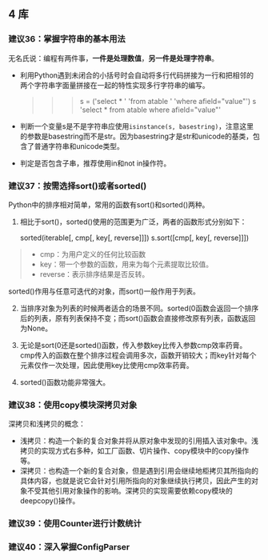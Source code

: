 ## 4 库

### 建议36：掌握字符串的基本用法

无名氏说：编程有两件事，**一件是处理数值**，**另一件是处理字符串**。

* 利用Python遇到未闭合的小括号时会自动将多行代码拼接为一行和把相邻的两个字符串字面量拼接在一起的特性实现多行字符串的编写。

    >>> s = ('select * '
            'from atable '
            'where afield="value"')
    >>> s
    'select * from atable where afield="value"'

* 判断一个变量s是不是字符串应使用`isinstance(s, basestring)`，注意这里的参数是basestring而不是str。因为basestring才是str和unicode的基类，包含了普通字符串和unicode类型。

* 判定是否包含子串，推荐使用in和not in操作符。

### 建议37：按需选择sort()或者sorted()

Python中的排序相对简单，常用的函数有sort()和sorted()两种。

1. 相比于sort()，sorted()使用的范围更为广泛，两者的函数形式分别如下：  
    
    sorted(iterable[, cmp[, key[, reverse]]])
    s.sort([cmp[, key[, reverse]]])

> * cmp：为用户定义的任何比较函数
> * key：带一个参数的函数，用来为每个元素提取比较值。
> * reverse：表示排序结果是否反转。
   
   sorted()作用与任意可迭代的对象，而sort()一般作用于列表。

2. 当排序对象为列表的时候两者适合的场景不同。sorted(0函数会返回一个排序后的列表，原有列表保持不变；而sort()函数会直接修改原有列表，函数返回为None。

3. 无论是sort(0还是sorted()函数，传入参数key比传入参数cmp效率药膏。cmp传入的函数在整个排序过程会调用多次，函数开销较大；而key针对每个元素仅作一次处理，因此使用key比使用cmp效率药膏。

4. sorted()函数功能非常强大。

### 建议38：使用copy模块深拷贝对象

深拷贝和浅拷贝的概念：

* 浅拷贝：构造一个新的复合对象并将从原对象中发现的引用插入该对象中。浅拷贝的实现方式右多种，如工厂函数、切片操作、copy模块中的copy操作等。
* 深拷贝：也构造一个新的复合对象，但是遇到引用会继续地柜拷贝其所指向的具体内容，也就是说它会针对引用所指向的对象继续执行拷贝，因此产生的对象不受其他引用对象操作的影响。深拷贝的实现需要依赖copy模块的deepcopy()操作。

### 建议39：使用Counter进行计数统计

### 建议40：深入掌握ConfigParser


